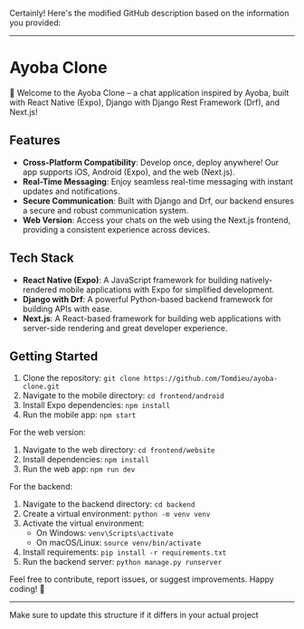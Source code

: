 Certainly! Here's the modified GitHub description based on the information you provided:

---

# Ayoba Clone

🚀 Welcome to the Ayoba Clone – a chat application inspired by Ayoba, built with React Native (Expo), Django with Django Rest Framework (Drf), and Next.js!

## Features

- **Cross-Platform Compatibility**: Develop once, deploy anywhere! Our app supports iOS, Android (Expo), and the web (Next.js).
- **Real-Time Messaging**: Enjoy seamless real-time messaging with instant updates and notifications.
- **Secure Communication**: Built with Django and Drf, our backend ensures a secure and robust communication system.
- **Web Version**: Access your chats on the web using the Next.js frontend, providing a consistent experience across devices.

## Tech Stack

- **React Native (Expo)**: A JavaScript framework for building natively-rendered mobile applications with Expo for simplified development.
- **Django with Drf**: A powerful Python-based backend framework for building APIs with ease.
- **Next.js**: A React-based framework for building web applications with server-side rendering and great developer experience.

## Getting Started

1. Clone the repository: `git clone https://github.com/Tomdieu/ayoba-clone.git`
2. Navigate to the mobile directory: `cd frontend/android`
3. Install Expo dependencies: `npm install`
4. Run the mobile app: `npm start`

For the web version:

1. Navigate to the web directory: `cd frontend/website`
2. Install dependencies: `npm install`
3. Run the web app: `npm run dev`

For the backend:

1. Navigate to the backend directory: `cd backend`
2. Create a virtual environment: `python -m venv venv`
3. Activate the virtual environment:
   - On Windows: `venv\Scripts\activate`
   - On macOS/Linux: `source venv/bin/activate`
4. Install requirements: `pip install -r requirements.txt`
5. Run the backend server: `python manage.py runserver`

Feel free to contribute, report issues, or suggest improvements. Happy coding! 🚀

---
Make sure to update this structure if it differs in your actual project
